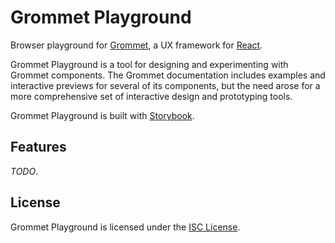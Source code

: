# Grommet Playground

Browser playground for [Grommet](https://grommet.github.io), a UX framework for [React](https://facebook.github.io/react/).

Grommet Playground is a tool for designing and experimenting with Grommet components. The Grommet documentation includes examples and interactive previews for several of its components, but the need arose for a more comprehensive set of interactive design and prototyping tools.

Grommet Playground is built with [Storybook](https://storybook.js.org).

## Features

_TODO_.

## License

Grommet Playground is licensed under the [ISC License](LICENSE.md).
